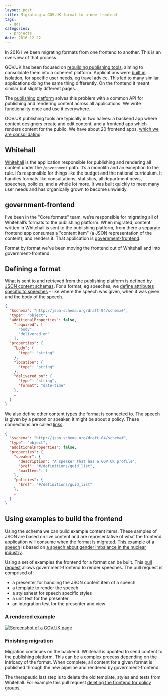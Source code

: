 ```yaml
---
layout: post
title: Migrating a GOV.UK format to a new frontend
tags:
  - gds
categories:
  - projects
date: 2016-12-22
---
```


In 2016 I've been migrating formats from one frontend to another. This is an overview of that process.

GOV.UK has been focused on [rebuilding publishing tools](https://insidegovuk.blog.gov.uk/2015/10/27/rebuilding-gov-uks-publishing-tools/), aiming to consolidate them into a coherent platform. Applications were [built in isolation](https://insidegovuk.blog.gov.uk/2016/04/21/rebuilding-gov-uks-publishing-platform-an-update/), for specific user needs, eg travel advice. This led to many similar applications doing the same thing differently. On the frontend it meant similar but slightly different pages.

The [publishing platform](https://gdstechnology.blog.gov.uk/2016/07/08/introducing-the-gov-uk-publishing-platform-in-detail/) solves this problem with a common API for publishing and rendering content across all applications. We write functionality once and use it everywhere.

GOV.UK publishing tools are typically in two halves: a backend app where content designers create and edit content, and a frontend app which renders content for the public. We have about 20 frontend apps, [which we are consolidating](https://insidegovuk.blog.gov.uk/2016/12/07/consolidating-our-content-templates/).

## Whitehall

[Whitehall](https://github.com/alphagov/whitehall) is the application responsible for publishing and rendering all content under the `/government` path. It’s a monolith and an exception to the rule. It’s responsible for things like the budget and the national curriculum. It handles formats like consultations, statistics, all department news, speeches, policies, and a whole lot more. It was built quickly to meet many user needs and has organically grown to become unwieldy.

## government-frontend

I've been in the "Core formats" team, we’re responsible for migrating all of Whitehall’s formats to the publishing platform. When migrated, content written in Whitehall is sent to the publishing platform, from there a separate frontend app consumes a "content item" (a JSON representation of the content), and renders it. That application is [government-frontend](https://github.com/alphagov/government-frontend/).

Format by format we've been moving the frontend out of Whitehall and into government-frontend.

## Defining a format

What is sent to and retrieved from the publishing platform is defined by [JSON content schemas](https://github.com/alphagov/govuk-content-schemas). For a format, eg speeches, we [define attributes specific to speeches](https://github.com/alphagov/govuk-content-schemas/blob/master/formats/speech/publisher/details.json) – like where the speech was given, when it was given and the body of the speech.

```json
{
  "$schema": "http://json-schema.org/draft-04/schema#",
  "type": "object",
  "additionalProperties": false,
    "required": [
      "body",
      "delivered_on"
    ],
  "properties": {
    "body": {
      "type": "string"
    },
    "location": {
      "type": "string"
    },
    "delivered_on": {
      "type": "string",
      "format": "date-time"
    },
    …
  }
}
```

We also define other content types the format is connected to. The speech is given by a person or speaker, it might be about a policy. These connections are called [links](https://github.com/alphagov/govuk-content-schemas/blob/master/formats/speech/publisher/links.json).

```json
{
  "$schema": "http://json-schema.org/draft-04/schema#",
  "type": "object",
  "additionalProperties": false,
  "properties": {
    "speaker": {
      "description": "A speaker that has a GOV.UK profile",
      "$ref": "#/definitions/guid_list",
      "maxItems": 1
    },
    "policies": {
      "$ref": "#/definitions/guid_list"
    },
    …
  }
}
```

## Using examples to build the frontend

Using the schema we can build example content items. These samples of JSON are based on live content and are representative of what the frontend application will consume when the format is migrated. [This example of a speech](https://github.com/alphagov/govuk-content-schemas/blob/master/formats/speech/frontend/examples/speech.json) is based on [a speech about gender imbalance in the nuclear industry](https://www.gov.uk/government/speeches/andrea-leadsoms-speech-at-women-in-nuclear-uk-conference).

Using a set of examples the frontend for a format can be built. This [pull request](https://github.com/alphagov/government-frontend/pull/215) allows government-frontend to render speeches. The pull request is comprised of:

* a presenter for handling the JSON content item of a speech
* a template to render the speech
* a stylesheet for speech specific styles
* a unit test for the presenter
* an integration test for the presenter and view

### A rendered example

[![Screenshot of a GOV.UK page](govuk-speech-example.png "Speech example rendered by government-frontend at a desktop viewport width")](govuk-speech-example.png)

### Finishing migration

Migration continues on the backend. Whitehall is updated to send content to the publishing platform. This can be a complex process depending on the intricacy of the format. When complete, all content for a given format is published through the new pipeline and rendered by government-frontend.

The therapeutic last step is to delete the old template, styles and tests from Whitehall. For example this pull request [deleting the frontend for policy groups](https://github.com/alphagov/whitehall/pull/2526/files).
